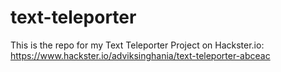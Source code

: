 # text-teleporter
This is the repo for my Text Teleporter Project on Hackster.io:
https://www.hackster.io/adviksinghania/text-teleporter-abceac
